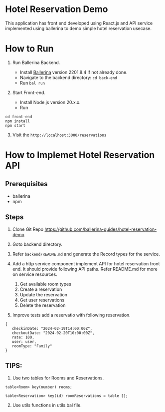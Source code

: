 # Hotel Reservation Demo

This application has front end developed using React.js and API service implemented using ballerina to demo simple hotel reservation usecase.

# How to Run 

1. Run Ballerina Backend.
   - Install [Ballerina](https://ballerina.io/downloads/) version 2201.8.4 if not already done.
   - Navigate to the backend directory: `cd back-end`
   - Run `bal run`

2. Start Front-end.
   - Install Node.js version 20.x.x.
   - Run
```
cd front-end
npm install
npm start
```

3. Visit the `http://localhost:3000/reservations`


# How to Implemet Hotel Reservation API

## Prerequisites

* ballerina
* npm

## Steps

1) Clone Git Repo https://github.com/ballerina-guides/hotel-reservation-demo
2) Goto backend directory.
3) Refer `backend/README.md` and generate the Record types for the service.
4) Add a http service component implement API for hotel reservation front end. 
   It should provide following API paths. Refer README.md for more on service resources.

   1) Get available room types
   2) Create a reservation
   3) Update the reservation
   4) Get user reservations
   5) Delete the reservation

5) Improve tests add a reservatio with following reservation.

```
{
   checkinDate: "2024-02-19T14:00:00Z", 
   checkoutDate: "2024-02-20T10:00:00Z", 
   rate: 100, 
   user: user, 
   roomType: "Family"
}

```


## TIPS: 
   
1)  Use two tables for Rooms and Reservations.
   
   ```
   table<Room> key(number) rooms;

   table<Reservation> key(id) roomReservations = table [];
   
   ```
   
2)  Use utils functions in utils.bal file.
